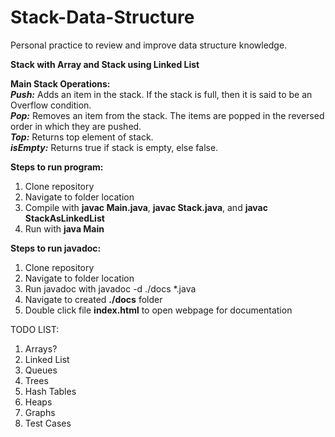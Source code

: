 # Stack-Data-Structure
Personal practice to review and improve data structure knowledge.

**Stack with Array and Stack using Linked List**

**Main Stack Operations:**  
***Push:*** Adds an item in the stack. If the stack is full, then it is said to be an Overflow condition.  
***Pop:*** Removes an item from the stack. The items are popped in the reversed order in which they are pushed.   
***Top:*** Returns top element of stack.  
***isEmpty:*** Returns true if stack is empty, else false.  

**Steps to run program:**
1) Clone repository
2) Navigate to folder location
3) Compile with **javac Main.java**, **javac Stack.java**, and **javac StackAsLinkedList**
4) Run with **java Main**

**Steps to run javadoc:**
1) Clone repository
2) Navigate to folder location
3) Run javadoc with javadoc -d ./docs *.java
4) Navigate to created **./docs** folder
5) Double click file **index.html** to open webpage for documentation

TODO LIST:  
1) Arrays?  
2) Linked List  
3) Queues  
4) Trees  
6) Hash Tables  
7) Heaps  
8) Graphs  
9) Test Cases  
